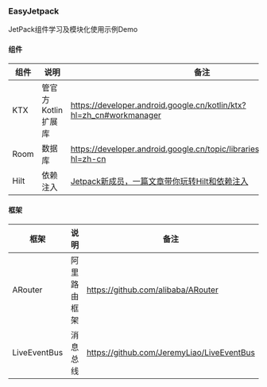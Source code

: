 ### EasyJetpack

JetPack组件学习及模块化使用示例Demo


#### 组件

|组件|说明|备注|
|--|--|--|
|KTX|管官方Kotlin扩展库|<https://developer.android.google.cn/kotlin/ktx?hl=zh_cn#workmanager>|
|Room|数据库|<https://developer.android.google.cn/topic/libraries/architecture/room?hl=zh-cn>|
|Hilt|依赖注入|[Jetpack新成员，一篇文章带你玩转Hilt和依赖注入](https://guolin.blog.csdn.net/article/details/109787732)|


#### 框架

|框架|说明|备注|
|--|--|--|
|ARouter|阿里路由框架|<https://github.com/alibaba/ARouter>|
|LiveEventBus|消息总线|<https://github.com/JeremyLiao/LiveEventBus>|
